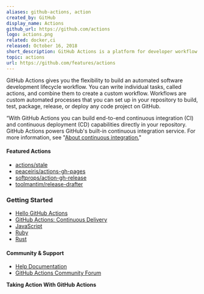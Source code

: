 ```yaml
---
aliases: github-actions, action
created_by: GitHub
display_name: Actions
github_url: https://github.com/actions
logo: actions.png
related: docker,ci
released: October 16, 2018
short_description: GitHub Actions is a platform for developer workflow orchestration and automation.
topic: actions
url: https://github.com/features/actions
---
```

GitHub Actions gives you the flexibility to build an automated software development lifecycle workflow. You can write individual tasks, called actions, and combine them to create a custom workflow. Workflows are custom automated processes that you can set up in your repository to build, test, package, release, or deploy any code project on GitHub.

“With GitHub Actions you can build end-to-end continuous integration (CI) and continuous deployment (CD) capabilities directly in your repository. GitHub Actions powers GitHub's built-in continuous integration service. For more information, see "[About continuous integration.](https://help.github.com/en/github/automating-your-workflow-with-github-actions/about-continuous-integration)"

#### Featured Actions
  - [actions/stale](https://github.com/actions/stale)
  - [peaceiris/actions-gh-pages](https://github.com/peaceiris/actions-gh-pages)
  - [softprops/action-gh-release](https://github.com/softprops/action-gh-release)
  - [toolmantim/release-drafter](https://github.com/toolmantim/release-drafter)
  
### Getting Started
  - [Hello GitHub Actions](https://lab.github.com/github/hello-github-actions!)
  - [GitHub Actions: Continuous Delivery](https://lab.github.com/githubtraining/github-actions:-continuous-delivery)
  - [JavaScript](https://help.github.com/en/actions/automating-your-workflow-with-github-actions/creating-a-javascript-action)
  - [Ruby](https://dev.to/mscccc/build-a-github-action-with-ruby-3nln)
  - [Rust](https://svartalf.info/posts/2019-09-16-github-actions-for-rust/)
  
#### Community & Support
- [Help Documentation](https://help.github.com/en/github/automating-your-workflow-with-github-actions/about-github-actions)
- [GitHub Actions Community Forum](https://github.community/t5/GitHub-Actions/bd-p/actions)

**Taking Action With GitHub Actions**

[//youtube-embed-unfurl//]: # (GVpIaEoFF3A)
